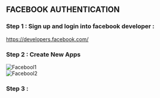 ## FACEBOOK AUTHENTICATION


### Step 1 : Sign up and login into facebook developer : <br>
https://developers.facebook.com/ <br>
  
### Step 2 : Create New Apps <br>
![Facebool1](https://github.com/KevinChngJY/IntelligentReservationSystem/blob/main/Images/facebook1.png) <br>
![Facebool2](https://github.com/KevinChngJY/IntelligentReservationSystem/blob/main/Images/facebook2.png) <br>

### Step 3 : 


